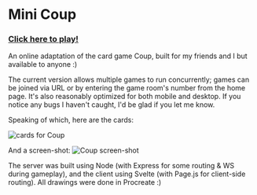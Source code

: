 # Mini Coup
### [Click here to play!](https://www.minicoup.io)

An online adaptation of the card game Coup, built for my friends and I but available to anyone :)

The current version allows multiple games to run concurrently; games can be joined via URL or by entering the game room's number from the home page. It's also reasonably optimized for both mobile and desktop. If you notice any bugs I haven't caught, I'd be glad if you let me know. 

Speaking of which, here are the cards:

![cards for Coup](https://i.imgur.com/DvZJy5M.jpg)


And a screen-shot:
![Coup screen-shot](https://i.imgur.com/zAbYjSq.png)

The server was built using Node (with Express for some routing & WS during gameplay), and the client using Svelte (with Page.js for client-side routing). All drawings were done in Procreate :) 
